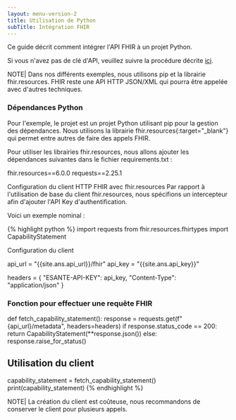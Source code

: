 ```yaml
---
layout: menu-version-2 
title: Utilisation de Python 
subTitle: Intégration FHIR
---
```

Ce guide décrit comment intégrer l'API FHIR à un projet Python.

Si vous n'avez pas de clé d'API, veuillez suivre la procédure décrite [ici]({{'/pages/guide/version-2/getting-started/get-api-key.html'}}).

NOTE| Dans nos différents exemples, nous utilisons pip et la librairie fhir.resources. FHIR reste une API HTTP JSON/XML qui pourra être appelée avec d'autres techniques.

### Dépendances Python
Pour l'exemple, le projet est un projet Python utilisant pip pour la gestion des dépendances. Nous utilisons la librairie fhir.resources{:target="_blank"} qui permet entre autres de faire des appels FHIR.

Pour utiliser les librairies fhir.resources, nous allons ajouter les dépendances suivantes dans le fichier requirements.txt :

<div class="code-sample"><div class="tab-content" data-name="python">
fhir.resources==6.0.0
requests==2.25.1
</div></div>


Configuration du client HTTP FHIR avec fhir.resources
Par rapport à l'utilisation de base du client fhir.resources, nous spécifions un intercepteur afin d'ajouter l'API Key d'authentification.

Voici un exemple nominal :

<div class="code-sample"><div class="tab-content" data-name="python"> {% highlight python %} import requests from fhir.resources.fhirtypes import CapabilityStatement

Configuration du client

api_url = "{{site.ans.api_url}}/fhir"
api_key = "{{site.ans.api_key}}"

headers = {
"ESANTE-API-KEY": api_key,
"Content-Type": "application/json"
}

### Fonction pour effectuer une requête FHIR
def fetch_capability_statement():
response = requests.get(f"{api_url}/metadata", headers=headers)
if response.status_code == 200:
return CapabilityStatement(**response.json())
else:
response.raise_for_status()

## Utilisation du client
capability_statement = fetch_capability_statement()
print(capability_statement)
{% endhighlight %}

</div></div>

NOTE| La création du client est coûteuse, nous recommandons de conserver le client pour plusieurs appels.
